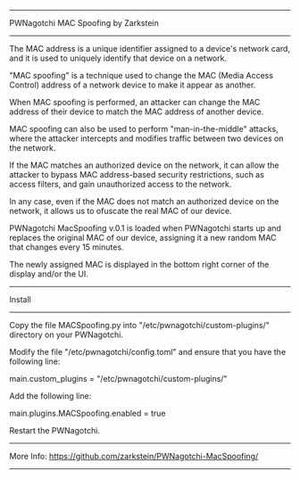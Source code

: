 *****
PWNagotchi MAC Spoofing by Zarkstein
*****

The MAC address is a unique identifier assigned to a device's network card, and it is used to uniquely identify that device on a network.

"MAC spoofing" is a technique used to change the MAC (Media Access Control) address of a network device to make it appear as another.

When MAC spoofing is performed, an attacker can change the MAC address of their device to match the MAC address of another device.

MAC spoofing can also be used to perform "man-in-the-middle" attacks, where the attacker intercepts and modifies traffic between two devices on the network.

If the MAC matches an authorized device on the network, it can allow the attacker to bypass MAC address-based security restrictions, such as access filters, and gain unauthorized access to the network.

In any case, even if the MAC does not match an authorized device on the network, it allows us to ofuscate the real MAC of our device.

PWNagotchi MacSpoofing v.0.1 is loaded when PWNagotchi starts up and replaces the original MAC of our device, assigning it a new random MAC that changes every 15 minutes.

The newly assigned MAC is displayed in the bottom right corner of the display and/or the UI.


*****
Install
*****


Copy the file MACSpoofing.py into "/etc/pwnagotchi/custom-plugins/" directory on your PWNagotchi.

Modify the file "/etc/pwnagotchi/config.toml" and ensure that you have the following line:

main.custom_plugins = "/etc/pwnagotchi/custom-plugins/"

Add the following line:

main.plugins.MACSpoofing.enabled = true

Restart the PWNagotchi.


*****
More Info: 
https://github.com/zarkstein/PWNagotchi-MacSpoofing/
*****




